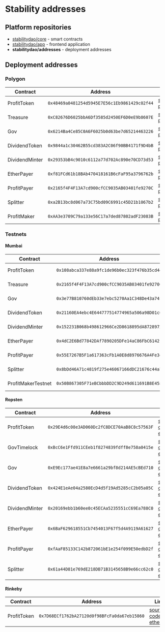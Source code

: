 # Stability addresses

## Platform repositories

- [stabilitydao/core](https://github.com/stabilitydao/core) - smart contracts
- [stabilitydao/app](https://github.com/stabilitydao/app) - frontend application
- **stabilitydao/addresses** - deployment addresses


## Deployment addresses
### Polygon

| Contract       | Address                                      | Links                                                                                                                                                                                            |
|----------------|----------------------------------------------|--------------------------------------------------------------------------------------------------------------------------------------------------------------------------------------------------|
| ProfitToken    | `0x48469a0481254d5945E7E56c1Eb9861429c02f44` | [source code](https://github.com/stabilitydao/core/blob/develop/contracts/ProfitToken.sol) [polygonscan](https://polygonscan.com/address/0x48469a0481254d5945E7E56c1Eb9861429c02f44)             |
| Treasure       | `0xC82676D6025bbA6Df3585d2450EF6D0eE9b8607E` | [source code](https://github.com/stabilitydao/core/blob/develop/contracts/governance/StabilityDAO.sol) [polygonscan](https://polygonscan.com/address/0xC82676D6025bbA6Df3585d2450EF6D0eE9b8607E) |
| Gov            | `0x6214Ba4Ce85C0A6F6025b0d63be7d65214463226` | [source code](https://github.com/stabilitydao/core/blob/develop/contracts/governance/Gov.sol) [polygonscan](https://polygonscan.com/address/0x6214Ba4Ce85C0A6F6025b0d63be7d65214463226)          |
| DividendToken  | `0x9844a1c30462B55cd383A2C06f90BB4171f9D4bB` | [source code](https://github.com/stabilitydao/core/blob/develop/contracts/token/DividendToken.sol) [polygonscan](https://polygonscan.com/address/0x9844a1c30462B55cd383A2C06f90BB4171f9D4bB)     |
| DividendMinter | `0x29353bB4c9010c6112a77d702Ac890e70CD73d53` | [source code](https://github.com/stabilitydao/core/blob/develop/contracts/pool/DividendMinter.sol) [polygonscan](https://polygonscan.com/address/0x29353bB4c9010c6112a77d702Ac890e70CD73d53)     |
| EtherPayer     | `0xf81FCd61b18BAb470418161B6cFaF95a3796762b` | [source code](https://github.com/stabilitydao/core/blob/develop/contracts/payer/EtherPayer.sol) [polygonscan](https://polygonscan.com/address/0xf81FCd61b18BAb470418161B6cFaF95a3796762b)        |
| ProfitPayer    | `0x2165f4F4F13A7cd900cfCC9035AB03401fe9270C` | [source code](https://github.com/stabilitydao/core/blob/develop/contracts/payer/ProfitPayer.sol) [polygonscan](https://polygonscan.com/address/0x2165f4F4F13A7cd900cfCC9035AB03401fe9270C)       |
| Splitter       | `0xa2B13bc8d067a73C75bd09C6991c45D21b1067b2` | [source code](https://github.com/stabilitydao/core/blob/develop/contracts/splitter/Splitter.sol) [polygonscan](https://polygonscan.com/address/0xa2B13bc8d067a73C75bd09C6991c45D21b1067b2)       |
| ProfitMaker | `0xAA3e3709C79a133e56C17a7ded87802adF23083B` | [source code](https://github.com/stabilitydao/core/blob/develop/contracts/token/ProfitMaker.sol) [polygonscan](https://polygonscan.com/address/0xAA3e3709C79a133e56C17a7ded87802adF23083B)       |


### Testnets

#### Mumbai

| Contract           | Address                                      | Links                                                                                                                                                                                               |
|--------------------|----------------------------------------------|-----------------------------------------------------------------------------------------------------------------------------------------------------------------------------------------------------|
| ProfitToken        | `0x108abca337e88a9fc1de96b0ec323f476b35cd44` | [source code](https://github.com/stabilitydao/core/blob/develop/contracts/token/ProfitToken.sol) [polygonscan](https://mumbai.polygonscan.com/address/0x108abca337e88a9fc1de96b0ec323f476b35cd44)   |
| Treasure           | `0x2165f4F4F13A7cd900cfCC9035AB03401fe9270C` | [source code](https://github.com/stabilitydao/core/blob/develop/contracts/governance/Timelock.sol) [polygonscan](https://mumbai.polygonscan.com/address/0x2165f4F4F13A7cd900cfCC9035AB03401fe9270C) |
| Gov                | `0x3e77B810760dEb33e7ebc5270Aa1C348De43a74F` | [source code](https://github.com/stabilitydao/core/blob/develop/contracts/governance/Gov.sol) [polygonscan](https://mumbai.polygonscan.com/address/0x3e77B810760dEb33e7ebc5270Aa1C348De43a74F)      |
| DividendToken      | `0x21160EA4ebc4E644777514774965a506a98D01c6` | [source code](https://github.com/stabilitydao/core/blob/develop/contracts/token/DividendToken.sol) [polygonscan](https://mumbai.polygonscan.com/address/0x21160EA4ebc4E644777514774965a506a98D01c6) |
| DividendMinter     | `0x152231B068b498612966Ce2D8618895dA8728972` | [source code](https://github.com/stabilitydao/core/blob/develop/contracts/pool/DividendMinter.sol) [polygonscan](https://mumbai.polygonscan.com/address/0x152231B068b498612966Ce2D8618895dA8728972) |
| EtherPayer         | `0x4dC2E6Bd77842DAf7890205DFe14aC86FbC61421` | [source code](https://github.com/stabilitydao/core/blob/develop/contracts/payer/EtherPayer.sol) [polygonscan](https://mumbai.polygonscan.com/address/0x4dC2E6Bd77842DAf7890205DFe14aC86FbC61421)    |
| ProfitPayer        | `0x55E7267B5F1a617363cFb1A0E8d8976676A4Fe34` | [source code](https://github.com/stabilitydao/core/blob/develop/contracts/payer/ProfitPayer.sol) [polygonscan](https://mumbai.polygonscan.com/address/0x55E7267B5F1a617363cFb1A0E8d8976676A4Fe34)   |
| Splitter           | `0x8bDd46A71c4819f275e46067166dDC21676c44a7` | [source code](https://github.com/stabilitydao/core/blob/develop/contracts/splitter/Splitter.sol) [polygonscan](https://mumbai.polygonscan.com/address/0x8bDd46A71c4819f275e46067166dDC21676c44a7)   |
| ProfitMakerTestnet | `0x50B867305F71eBCbbbDD2C9D249d611691B8E458` | [source code](https://github.com/stabilitydao/core/blob/develop/contracts/token/ProfitMakerTestnet.sol) [etherscan](https://mumbai.etherscan.io/address/0x50B867305F71eBCbbbDD2C9D249d611691B8E458) |


#### Ropsten

| Contract           | Address                                      | Links                                                                                                                                                                                                |
|--------------------|----------------------------------------------|------------------------------------------------------------------------------------------------------------------------------------------------------------------------------------------------------|
| ProfitToken        | `0x29E4d6c08e3AD060Dc2fC8DCE70AaB8C8c57563F` | [source code](https://github.com/stabilitydao/core/blob/main/contracts/token/ProfitToken.sol) [etherscan](https://ropsten.etherscan.io/address/0x29E4d6c08e3AD060Dc2fC8DCE70AaB8C8c57563F)           |
| GovTimelock        | `0xBcC6e1Ffd911CEeb1f8274839fdff8e758a0415e` | [source code](https://github.com/stabilitydao/core/blob/develop/contracts/governance/GovTimelock.sol) [etherscan](https://ropsten.etherscan.io/address/0xBcC6e1Ffd911CEeb1f8274839fdff8e758a0415e)   |
| Gov                | `0xE9Ec177ae41E8a7e6661a29bf8d214AE5cBEd710` | [source code](https://github.com/stabilitydao/core/blob/develop/contracts/governance/Gov.sol) [etherscan](https://ropsten.etherscan.io/address/0xE9Ec177ae41E8a7e6661a29bf8d214AE5cBEd710)           |
| DividendToken      | `0x424E1eAe04a2580EcD4d5f19Ad5285cC2b05a05C` | [source code](https://github.com/stabilitydao/core/blob/develop/contracts/token/DividendToken.sol) [etherscan](https://ropsten.etherscan.io/address/0x424E1eAe04a2580EcD4d5f19Ad5285cC2b05a05C)      |
| DividendMinter     | `0x20169ebb1b60ee0c45ECAa5235551cC69Ea788C0` | [source code](https://github.com/stabilitydao/core/blob/develop/contracts/pool/DividendMinter.sol) [etherscan](https://ropsten.etherscan.io/address/0x20169ebb1b60ee0c45ECAa5235551cC69Ea788C0)      |
| EtherPayer         | `0x6BaF629618551Cb7454013F67f5d4A9119A61627` | [source code](https://github.com/stabilitydao/core/blob/develop/contracts/payer/EtherPayer.sol) [etherscan](https://ropsten.etherscan.io/address/0x6BaF629618551Cb7454013F67f5d4A9119A61627)         |
| ProfitPayer        | `0xfAaF85133C142b872061bE1e254f099E50edbD2f` | [source code](https://github.com/stabilitydao/core/blob/develop/contracts/payer/ProfitPayer.sol) [etherscan](https://ropsten.etherscan.io/address/0xfAaF85133C142b872061bE1e254f099E50edbD2f)        |
| Splitter           | `0x61a44D81e769dE218DB71B3145658B9e66cc62c0` | [source code](https://github.com/stabilitydao/core/blob/develop/contracts/splitter/Splitter.sol) [etherscan](https://ropsten.etherscan.io/address/0x61a44D81e769dE218DB71B3145658B9e66cc62c0)        |


#### Rinkeby

| Contract    | Address                                      | Links                                                                                                                                                                                |
|-------------|----------------------------------------------|--------------------------------------------------------------------------------------------------------------------------------------------------------------------------------------|
| ProfitToken | `0x7D68ECf1762bA27120d0f98BFcFa0da67eb15860` | [source code](https://github.com/stabilitydao/core/blob/main/contracts/ProfitToken.sol) [etherscan](https://rinkeby.etherscan.io/address/0x7D68ECf1762bA27120d0f98BFcFa0da67eb15860) |
